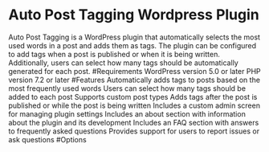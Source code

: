 # Auto Post Tagging Wordpress Plugin
Auto Post Tagging is a WordPress plugin that automatically selects the most used words in a post and adds them as tags. The plugin can be configured to add tags when a post is published or when it is being written. Additionally, users can select how many tags should be automatically generated for each post.
#Requirements
WordPress version 5.0 or later
PHP version 7.2 or later
#Features
Automatically adds tags to posts based on the most frequently used words
Users can select how many tags should be added to each post
Supports custom post types
Adds tags after the post is published or while the post is being written
Includes a custom admin screen for managing plugin settings
Includes an about section with information about the plugin and its development
Includes an FAQ section with answers to frequently asked questions
Provides support for users to report issues or ask questions
#Options
